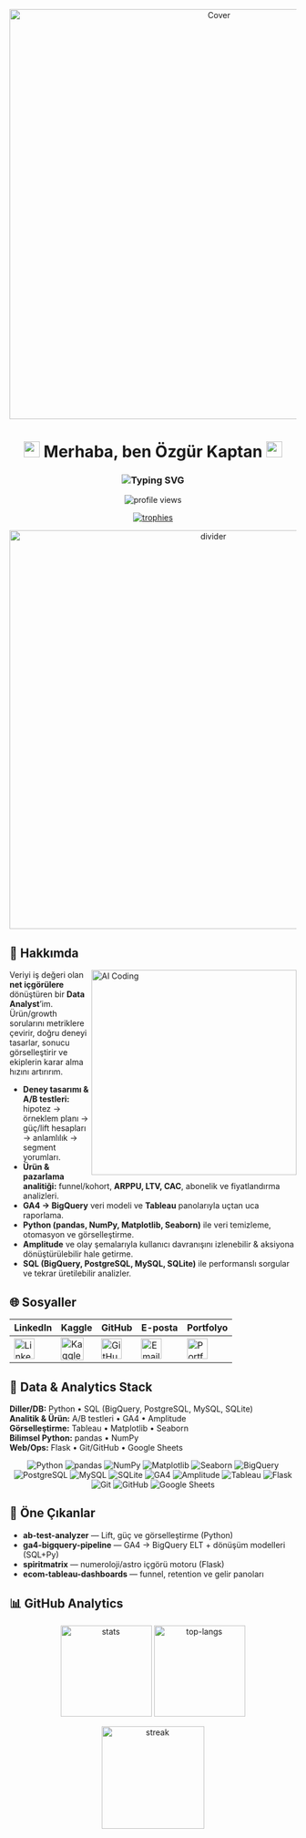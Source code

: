 <p align="center">
  <a href="https://www.linkedin.com/in/%C3%B6zg%C3%BCrkaptan/">
    <img src="https://media.licdn.com/dms/image/v2/D4D12AQH5i_pk9_lOGw/article-cover_image-shrink_720_1280/article-cover_image-shrink_720_1280/0/1697089776871?e=2147483647&v=beta&t=_uEIAcTgpuOE2Xv5o_2XHBw73bUlJxvnQhcORE_fh5M" width="720" alt="Cover" />
  </a>
</p>

<h1 align="center">
  <img src="https://media.giphy.com/media/hvRJCLFzcasrR4ia7z/giphy.gif" width="28" height="28" alt="wave">
  Merhaba, ben Özgür Kaptan
  <img src="https://media.giphy.com/media/hvRJCLFzcasrR4ia7z/giphy.gif" width="28" height="28" alt="wave">
</h1>

<h3 align="center">
  <img src="https://readme-typing-svg.demolab.com?font=Inter&weight=600&size=22&pause=1000&color=0E75B6&center=true&vCenter=true&width=720&lines=Data+Analyst+from+T%C3%BCrkiye+%F0%9F%93%8A;SQL+%E2%80%A2+BigQuery+%E2%80%A2+Tableau+%E2%80%A2+Python;A%2FB+Testing+%E2%80%A2+GA4+%E2%80%A2+Amplitude" alt="Typing SVG" />
</h3>

<p align="center">
  <img src="https://komarev.com/ghpvc/?username=OzgurKaptann&label=Profile%20views&color=0e75b6&style=flat" alt="profile views" />
</p>

<p align="center">
  <a href="https://github.com/OzgurKaptann">
    <img src="https://github-trophies.vercel.app/?username=OzgurKaptann&theme=algolia&margin-w=18&title=Repositories,Commits,MultiLanguage,Followers&column=4" alt="trophies"/>
  </a>
</p>

<div align="center">
  <img src="https://user-images.githubusercontent.com/74038190/212284100-561aa473-3905-4a80-b561-0d28506553ee.gif" width="700" alt="divider">
</div>

## 🚀 Hakkımda

<img align="right" alt="AI Coding" width="360" src="https://user-images.githubusercontent.com/74038190/212284158-e840e285-664b-44d7-b79b-e264b5e54825.gif">

Veriyi iş değeri olan **net içgörülere** dönüştüren bir **Data Analyst**’im. Ürün/growth sorularını metriklere çevirir, doğru deneyi tasarlar, sonucu görselleştirir ve ekiplerin karar alma hızını artırırım.

- **Deney tasarımı & A/B testleri:** hipotez → örneklem planı → güç/lift hesapları → anlamlılık → segment yorumları.  
- **Ürün & pazarlama analitiği:** funnel/kohort, **ARPPU, LTV, CAC**, abonelik ve fiyatlandırma analizleri.  
- **GA4 → BigQuery** veri modeli ve **Tableau** panolarıyla uçtan uca raporlama.  
- **Python (pandas, NumPy, Matplotlib, Seaborn)** ile veri temizleme, otomasyon ve görselleştirme.  
- **Amplitude** ve olay şemalarıyla kullanıcı davranışını izlenebilir & aksiyona dönüştürülebilir hale getirme.  
- **SQL (BigQuery, PostgreSQL, MySQL, SQLite)** ile performanslı sorgular ve tekrar üretilebilir analizler.

## 🌐 Sosyaller

<div align="center">

| LinkedIn | Kaggle | GitHub | E-posta | Portfolyo |
|---|---|---|---|---|
|<a href="https://www.linkedin.com/in/%C3%B6zg%C3%BCrkaptan/" target="_blank"><img src="https://cdn.jsdelivr.net/gh/devicons/devicon@latest/icons/linkedin/linkedin-original.svg" width="36" height="36" alt="LinkedIn"/></a>|<a href="https://www.kaggle.com/" target="_blank"><img src="https://cdn.jsdelivr.net/gh/devicons/devicon@latest/icons/kaggle/kaggle-original.svg" width="40" height="40" alt="Kaggle"/></a>|<a href="https://github.com/OzgurKaptann" target="_blank"><img src="https://cdn.jsdelivr.net/gh/devicons/devicon@latest/icons/github/github-original.svg" width="36" height="36" alt="GitHub"/></a>|<a href="mailto:ozgrkptn@gmail.com" target="_blank"><img src="https://img.icons8.com/fluency/48/000000/gmail-new.png" width="36" height="36" alt="Email"/></a>|<a href="https://ozgur.dev" target="_blank"><img src="https://img.icons8.com/fluency/48/domain.png" width="36" height="36" alt="Portfolio"/></a>|

</div>

## 🧰 Data & Analytics Stack

**Diller/DB:** Python • SQL (BigQuery, PostgreSQL, MySQL, SQLite)  
**Analitik & Ürün:** A/B testleri • GA4 • Amplitude  
**Görselleştirme:** Tableau • Matplotlib • Seaborn  
**Bilimsel Python:** pandas • NumPy  
**Web/Ops:** Flask • Git/GitHub • Google Sheets

<p align="center">
  <img src="https://img.shields.io/badge/Python-3776AB?style=flat&logo=python&logoColor=white" alt="Python" />
  <img src="https://img.shields.io/badge/pandas-150458?style=flat&logo=pandas&logoColor=white" alt="pandas" />
  <img src="https://img.shields.io/badge/NumPy-013243?style=flat&logo=numpy&logoColor=white" alt="NumPy" />
  <img src="https://img.shields.io/badge/Matplotlib-11557C?style=flat&logo=matplotlib&logoColor=white" alt="Matplotlib" />
  <img src="https://img.shields.io/badge/Seaborn-4E8CA1?style=flat&logo=seaborn&logoColor=white" alt="Seaborn" />
  <img src="https://img.shields.io/badge/BigQuery-4285F4?style=flat&logo=googlebigquery&logoColor=white" alt="BigQuery" />
  <img src="https://img.shields.io/badge/PostgreSQL-4169E1?style=flat&logo=postgresql&logoColor=white" alt="PostgreSQL" />
  <img src="https://img.shields.io/badge/MySQL-4479A1?style=flat&logo=mysql&logoColor=white" alt="MySQL" />
  <img src="https://img.shields.io/badge/SQLite-003B57?style=flat&logo=sqlite&logoColor=white" alt="SQLite" />
  <img src="https://img.shields.io/badge/Google%20Analytics%204-FA7B17?style=flat&logo=googleanalytics&logoColor=white" alt="GA4" />
  <img src="https://img.shields.io/badge/Amplitude-005AF0?style=flat&logo=amplitude&logoColor=white" alt="Amplitude" />
  <img src="https://img.shields.io/badge/Tableau-E97627?style=flat&logo=tableau&logoColor=white" alt="Tableau" />
  <img src="https://img.shields.io/badge/Flask-000000?style=flat&logo=flask&logoColor=white" alt="Flask" />
  <img src="https://img.shields.io/badge/Git-F05032?style=flat&logo=git&logoColor=white" alt="Git" />
  <img src="https://img.shields.io/badge/GitHub-181717?style=flat&logo=github&logoColor=white" alt="GitHub" />
  <img src="https://img.shields.io/badge/Google%20Sheets-34A853?style=flat&logo=googlesheets&logoColor=white" alt="Google Sheets" />
</p>

## 📌 Öne Çıkanlar
- **ab-test-analyzer** — Lift, güç ve görselleştirme (Python)  
- **ga4-bigquery-pipeline** — GA4 → BigQuery ELT + dönüşüm modelleri (SQL+Py)  
- **spiritmatrix** — numeroloji/astro içgörü motoru (Flask)  
- **ecom-tableau-dashboards** — funnel, retention ve gelir panoları  

## 📊 GitHub Analytics

<p align="center">
  <img height="160" src="https://github-readme-stats.vercel.app/api?username=OzgurKaptann&show_icons=true&theme=transparent" alt="stats"/>
  <img height="160" src="https://github-readme-stats.vercel.app/api/top-langs/?username=OzgurKaptann&layout=compact&langs_count=8&card_width=320&theme=transparent" alt="top-langs"/>
</p>

<p align="center">
  <a href="https://git.io/streak-stats">
    <img height="180" src="https://streak-stats.demolab.com?user=OzgurKaptann&hide_border=true" alt="streak"/>
  </a>
</p>



